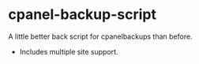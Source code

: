 # cpanel-backup-script
A little better back script for cpanelbackups than before. 

- Includes multiple site support.

